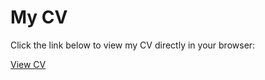 # My CV

Click the link below to view my CV directly in your browser:

[View CV](https://kerembuekrue.github.io/static/cv/cv.pdf)

